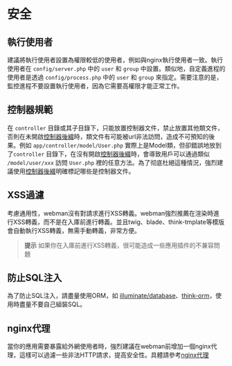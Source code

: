 # 安全

## 執行使用者
建議將執行使用者設置為權限較低的使用者，例如與nginx執行使用者一致。執行使用者在 `config/server.php` 中的 `user` 和 `group` 中設置。類似地，自定義進程的使用者是透過 `config/process.php` 中的 `user` 和 `group` 來指定。需要注意的是，監控進程不要設置執行使用者，因為它需要高權限才能正常工作。

## 控制器規範
在 `controller` 目錄或其子目錄下，只能放置控制器文件，禁止放置其他類文件，否則在未開啟[控制器後綴](https://www.workerman.net/doc/webman/controller.html#%E6%8E%A7%E5%88%B6%E5%99%A8%E5%90%8E%E7%BC%80)時，類文件有可能被url非法訪問，造成不可預知的後果。例如 `app/controller/model/User.php` 實際上是Model類，但卻錯誤地放到了`controller` 目錄下，在沒有開啟[控制器後綴](https://www.workerman.net/doc/webman/controller.html#%E6%8E%A7%E5%88%B6%E5%99%A8%E5%90%8E%E7%BC%80)時，會導致用戶可以通過類似 `/model/user/xxx` 訪問 `User.php` 裡的任意方法。為了彻底杜絕這種情況，強烈建議使用[控制器後綴](https://www.workerman.net/doc/webman/controller.html#%E6%8E%A7%E5%88%B6%E5%99%A8%E5%90%8E%E7%BC%80)明確標記哪些是控制器文件。

## XSS過濾
考慮通用性，webman沒有對請求進行XSS轉義。webman強烈推薦在渲染時進行XSS轉義，而不是在入庫前進行轉義。並且twig、blade、think-tmplate等模版會自動執行XSS轉義，無需手動轉義，非常方便。

> **提示**
> 如果你在入庫前進行XSS轉義，很可能造成一些應用插件的不兼容問題

## 防止SQL注入
為了防止SQL注入，請盡量使用ORM，如 [illuminate/database](https://www.workerman.net/doc/webman/db/tutorial.html)、[think-orm](https://www.workerman.net/doc/webman/db/thinkorm.html)，使用時盡量不要自己組裝SQL。

## nginx代理
當你的應用需要暴露給外網使用者時，強烈建議在webman前增加一個nginx代理，這樣可以過濾一些非法HTTP請求，提高安全性。具體請參考[nginx代理](nginx-proxy.md)
